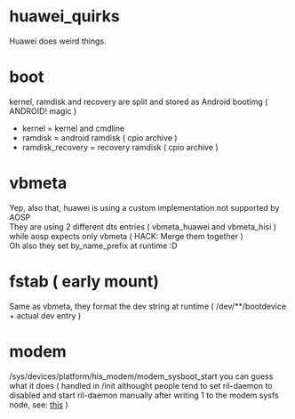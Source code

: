 # huawei_quirks

Huawei does weird things.

# boot
kernel, ramdisk and recovery are split and stored as Android bootimg ( ANDROID! magic )
* kernel = kernel and cmdline
* ramdisk = android ramdisk ( cpio archive )
* ramdisk_recovery = recovery ramdisk ( cpio archive )

# vbmeta
Yep, also that, huawei is using a custom implementation not supported by AOSP  
They are using 2 different dts entries ( vbmeta_huawei and vbmeta_hisi ) while aosp expects only vbmeta ( HACK: Merge them together )  
Oh also they set by_name_prefix at runtime :D  

# fstab ( early mount)
Same as vbmeta, they format the dev string at runtime ( /dev/**/bootdevice + actual dev entry )

# modem
/sys/devices/platform/his_modem/modem_sysboot_start you can guess what it does ( handled in /init althought people tend to set ril-daemon to disabled and start ril-daemon manually after writing 1 to the modem sysfs node, see: [this](https://github.com/search?utf8=%E2%9C%93&q=modem_sysboot_start+filename%3A*.rc&type=) )
